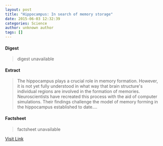 ```yaml
---
layout: post
title: "Hippocampus: In search of memory storage"
date: 2015-06-03 12:32:39
categories: Science
author: unknown author
tags: []
---
```



#### Digest
>digest unavailable

#### Extract
>The hippocampus plays a crucial role in memory formation. However, it is not yet fully understood in what way that brain structure's individual regions are involved in the formation of memories. Neuroscientists have recreated this process with the aid of computer simulations. Their findings challenge the model of memory forming in the hippocampus established to date....

#### Factsheet
>factsheet unavailable

[Visit Link](http://www.sciencedaily.com/releases/2015/06/150603083239.htm)


